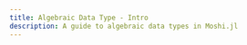 ```yaml
---
title: Algebraic Data Type - Intro
description: A guide to algebraic data types in Moshi.jl
---
```

